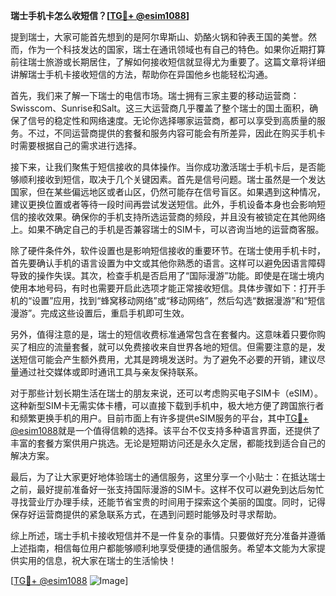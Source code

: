 **瑞士手机卡怎么收短信？[[TG💪+ @esim1088](https://t.me/s/esim1088)]**

提到瑞士，大家可能首先想到的是阿尔卑斯山、奶酪火锅和钟表王国的美誉。然而，作为一个科技发达的国家，瑞士在通讯领域也有自己的特色。如果你近期打算前往瑞士旅游或长期居住，了解如何接收短信就显得尤为重要了。这篇文章将详细讲解瑞士手机卡接收短信的方法，帮助你在异国他乡也能轻松沟通。

首先，我们来了解一下瑞士的电信市场。瑞士拥有三家主要的移动运营商：Swisscom、Sunrise和Salt。这三大运营商几乎覆盖了整个瑞士的国土面积，确保了信号的稳定性和网络速度。无论你选择哪家运营商，都可以享受到高质量的服务。不过，不同运营商提供的套餐和服务内容可能会有所差异，因此在购买手机卡时需要根据自己的需求进行选择。

接下来，让我们聚焦于短信接收的具体操作。当你成功激活瑞士手机卡后，是否能够顺利接收到短信，取决于几个关键因素。首先是信号问题。瑞士虽然是一个发达国家，但在某些偏远地区或者山区，仍然可能存在信号盲区。如果遇到这种情况，建议更换位置或者等待一段时间再尝试发送短信。此外，手机设备本身也会影响短信的接收效果。确保你的手机支持所选运营商的频段，并且没有被锁定在其他网络上。如果不确定自己的手机是否兼容瑞士的SIM卡，可以咨询当地的运营商客服。

除了硬件条件外，软件设置也是影响短信接收的重要环节。在瑞士使用手机卡时，首先要确认手机的语言设置为中文或其他你熟悉的语言。这样可以避免因语言障碍导致的操作失误。其次，检查手机是否启用了“国际漫游”功能。即使是在瑞士境内使用本地号码，有时也需要开启此选项才能正常接收短信。具体步骤如下：打开手机的“设置”应用，找到“蜂窝移动网络”或“移动网络”，然后勾选“数据漫游”和“短信漫游”。完成这些设置后，重启手机即可生效。

另外，值得注意的是，瑞士的短信收费标准通常包含在套餐内。这意味着只要你购买了相应的流量套餐，就可以免费接收来自世界各地的短信。但需要注意的是，发送短信可能会产生额外费用，尤其是跨境发送时。为了避免不必要的开销，建议尽量通过社交媒体或即时通讯工具与亲友保持联系。

对于那些计划长期生活在瑞士的朋友来说，还可以考虑购买电子SIM卡（eSIM）。这种新型SIM卡无需实体卡槽，可以直接下载到手机中，极大地方便了跨国旅行者和频繁更换手机的用户。目前市面上有许多提供eSIM服务的平台，其中[TG💪+ @esim1088](https://t.me/s/esim1088)就是一个值得信赖的选择。该平台不仅支持多种语言界面，还提供了丰富的套餐方案供用户挑选。无论是短期访问还是永久定居，都能找到适合自己的解决方案。

最后，为了让大家更好地体验瑞士的通信服务，这里分享一个小贴士：在抵达瑞士之前，最好提前准备好一张支持国际漫游的SIM卡。这样不仅可以避免到达后匆忙寻找营业厅办理手续，还能节省宝贵的时间用于探索这个美丽的国度。同时，记得保存好运营商提供的紧急联系方式，在遇到问题时能够及时寻求帮助。

综上所述，瑞士手机卡接收短信并不是一件复杂的事情。只要做好充分准备并遵循上述指南，相信每位用户都能够顺利地享受便捷的通信服务。希望本文能为大家提供实用的信息，祝大家在瑞士的生活愉快！

[[TG💪+ @esim1088](https://t.me/s/esim1088) ![Image](https://i.postimg.cc/4NQfJmqS/Snipaste-2025-05-13-00-14-12.png)]